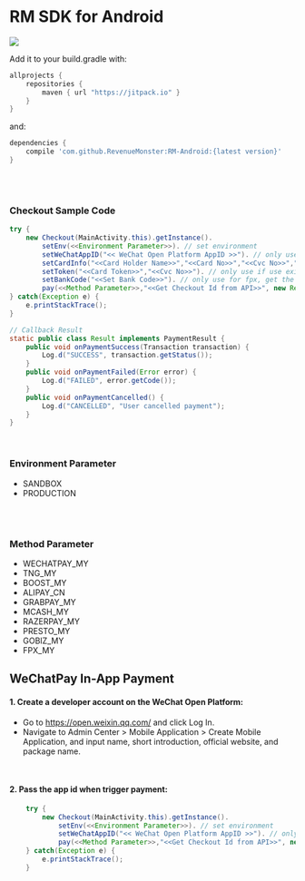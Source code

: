 # RM SDK for Android

[![](https://jitpack.io/v/RevenueMonster/RM-Android.svg)](https://jitpack.io/#RevenueMonster/RM-Android)


<!-- For more details check out the [documentation]() -->

Add it to your build.gradle with:
```gradle
allprojects {
    repositories {
        maven { url "https://jitpack.io" }
    }
}
```
and:

```gradle
dependencies {
    compile 'com.github.RevenueMonster:RM-Android:{latest version}'
}
```
<br/>
<br/>

### Checkout Sample Code
```java
try {
	new Checkout(MainActivity.this).getInstance().
		setEnv(<<Environment Parameter>>). // set environment
		setWeChatAppID("<< WeChat Open Platform AppID >>"). // only use for wechatpay
		setCardInfo("<<Card Holder Name>>","<<Card No>>","<<Cvc No>>","<<Exp Month>>","<<Exp Year>>","<<Country Code>>","<<Card Save>>"). // only use for new card 
		setToken("<<Card Token>>","<<Cvc No>>"). // only use if use existing card token
		setBankCode("<<Set Bank Code>>"). // only use for fpx, get the bank code from open api
		pay(<<Method Parameter>>,"<<Get Checkout Id from API>>", new Result());
} catch(Exception e) {
	e.printStackTrace();
}

// Callback Result
static public class Result implements PaymentResult {
	public void onPaymentSuccess(Transaction transaction) {
		Log.d("SUCCESS", transaction.getStatus());
	}
	public void onPaymentFailed(Error error) {
		Log.d("FAILED", error.getCode());
	}
	public void onPaymentCancelled() {
		Log.d("CANCELLED", "User cancelled payment");
	}
}
```
<br />

### Environment Parameter
- SANDBOX      
- PRODUCTION
<br/>
<br/>

### Method Parameter
- WECHATPAY_MY
- TNG_MY
- BOOST_MY
- ALIPAY_CN
- GRABPAY_MY
- MCASH_MY
- RAZERPAY_MY
- PRESTO_MY
- GOBIZ_MY
- FPX_MY


## WeChatPay In-App Payment


#### 1. Create a developer account on the WeChat Open Platform:
- Go to https://open.weixin.qq.com/ and click Log In.
- Navigate to Admin Center > Mobile Application > Create Mobile Application, and input name, short introduction, official website, and package name.

<br>

#### 2. Pass the app id when trigger payment:
```java 
	try {
		new Checkout(MainActivity.this).getInstance().
			setEnv(<<Environment Parameter>>). // set environment
			setWeChatAppID("<< WeChat Open Platform AppID >>"). // only use for wechatpay
			pay(<<Method Parameter>>,"<<Get Checkout Id from API>>", new Result());
	} catch(Exception e) {
		e.printStackTrace();
	}
```